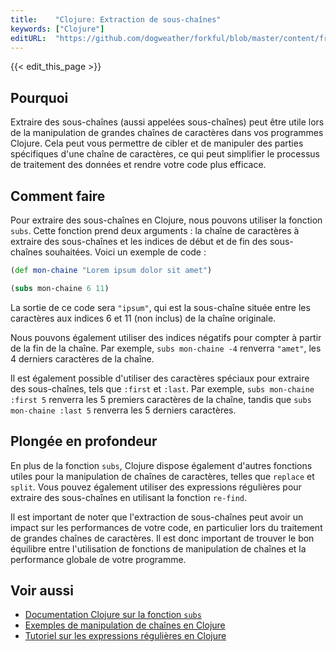 ```yaml
---
title:    "Clojure: Extraction de sous-chaînes"
keywords: ["Clojure"]
editURL:  "https://github.com/dogweather/forkful/blob/master/content/fr/clojure/extracting-substrings.md"
---
```


{{< edit_this_page >}}

## Pourquoi

Extraire des sous-chaînes (aussi appelées sous-chaînes) peut être utile lors de la manipulation de grandes chaînes de caractères dans vos programmes Clojure. Cela peut vous permettre de cibler et de manipuler des parties spécifiques d'une chaîne de caractères, ce qui peut simplifier le processus de traitement des données et rendre votre code plus efficace.

## Comment faire

Pour extraire des sous-chaînes en Clojure, nous pouvons utiliser la fonction `subs`. Cette fonction prend deux arguments : la chaîne de caractères à extraire des sous-chaînes et les indices de début et de fin des sous-chaînes souhaitées. Voici un exemple de code :

```Clojure
(def mon-chaine "Lorem ipsum dolor sit amet")

(subs mon-chaine 6 11)

```

La sortie de ce code sera `"ipsum"`, qui est la sous-chaîne située entre les caractères aux indices 6 et 11 (non inclus) de la chaîne originale.

Nous pouvons également utiliser des indices négatifs pour compter à partir de la fin de la chaîne. Par exemple, `subs mon-chaine -4` renverra `"amet"`, les 4 derniers caractères de la chaîne.

Il est également possible d'utiliser des caractères spéciaux pour extraire des sous-chaînes, tels que `:first` et `:last`. Par exemple, `subs mon-chaine :first 5` renverra les 5 premiers caractères de la chaîne, tandis que `subs mon-chaine :last 5` renverra les 5 derniers caractères.

## Plongée en profondeur

En plus de la fonction `subs`, Clojure dispose également d'autres fonctions utiles pour la manipulation de chaînes de caractères, telles que `replace` et `split`. Vous pouvez également utiliser des expressions régulières pour extraire des sous-chaînes en utilisant la fonction `re-find`.

Il est important de noter que l'extraction de sous-chaînes peut avoir un impact sur les performances de votre code, en particulier lors du traitement de grandes chaînes de caractères. Il est donc important de trouver le bon équilibre entre l'utilisation de fonctions de manipulation de chaînes et la performance globale de votre programme.

## Voir aussi

- [Documentation Clojure sur la fonction `subs`](https://clojuredocs.org/clojure.core/subs)
- [Exemples de manipulation de chaînes en Clojure](https://clojuredocs.org/quickref#string-functions)
- [Tutoriel sur les expressions régulières en Clojure](https://www.baeldung.com/clojure-regular-expressions)